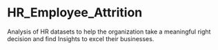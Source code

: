 # HR_Employee_Attrition
Analysis of HR datasets to help the  organization take a meaningful right decision  and find Insights to excel their businesses.
